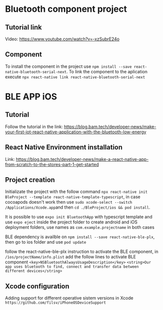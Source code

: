 # Bluetooth component project

## Tutorial link

Video: https://www.youtube.com/watch?v=-xzSubrE24o

## Component

To install the component in the project use `npm install --save react-native-bluetooth-serial-next`. To link the component to the aplication execute `npx react-native link react-native-bluetooth-serial-next`

# BLE APP iOS

## Tutorial

Follow the tutorial in the link: https://blog.bam.tech/developer-news/make-your-first-iot-react-native-application-with-the-bluetooth-low-energy

## React Native Environment installation

Link: https://blog.bam.tech/developer-news/make-a-react-native-app-from-scratch-to-the-stores-part-1-get-started

## Project creation

Initializate the project with the follow command `npx react-native init BleProject --template react-native-template-typescript`, in case cocoapods doesn't work then use `sudo xcode-select --switch /Applications/Xcode.app`and then `cd ./BleProject/ios && pod install`.

It is possible to use `expo init BluetoothApp` with typescript template and use `expo eject` inside the project folder to create android and iOS deployment folders, use names as `com.example.projectname` in both cases

BLE dependency is availble on `npm install --save react-native-ble-plx`, then go to ios folder and use `pod update`

follow the react-native-ble-plx instruction to activate the BLE component, in `/ìos/projectName/info.plist` add the follow lines to activate BLE component
`<key>NSBluetoothAlwaysUsageDescription</key>`
`<string>Our app uses bluetooth to find, connect and transfer data between different devices</string>`

## Xcode configuration

Adding support for different operative sistem versions in Xcode `https://github.com/filsv/iPhoneOSDeviceSupport`
